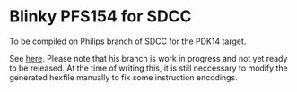 # Blinky PFS154 for SDCC

To be compiled on Philips branch of SDCC for the PDK14 target. 

See [here](https://www.mikrocontroller.net/topic/461002#5643846). Please note that his branch is work in progress and not yet ready to be released. At the time of writing this, it is still neccessary to modify the generated hexfile manually to fix some instruction encodings.
